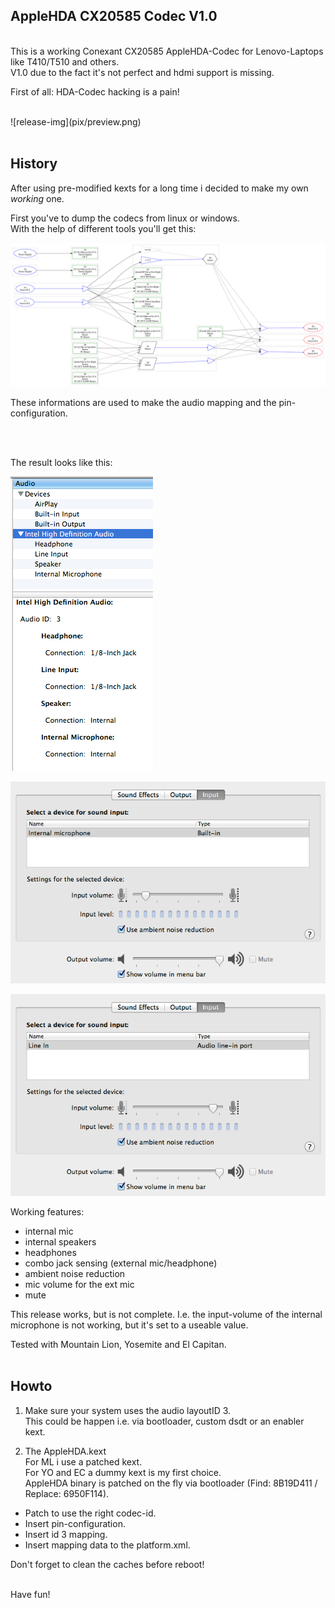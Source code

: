 ## AppleHDA CX20585 Codec V1.0
<br />
This is a working Conexant CX20585 AppleHDA-Codec for Lenovo-Laptops like T410/T510 and others.<br />
V1.0 due to the fact it's not perfect and hdmi support is missing.


First of all: HDA-Codec hacking is a pain!

<br />
![release-img](pix/preview.png)
<br /><br />

## History
After using pre-modified kexts for a long time i decided to make my own *working* one.<br />

First you've to dump the codecs from linux or windows.<br />
With the help of different tools you'll get this:

[![structure-img](pix/codec-dump.png)](pix/codec-dump.png)

These informations are used to make the audio mapping and the pin-configuration.

<br /><br />

The result looks like this:

![release-img](pix/ports.png)

![release-img](pix/intmic.png)

![release-img](pix/extmic.png)

Working features:<br />
- internal mic<br />
- internal speakers<br />
- headphones<br />
- combo jack sensing (external mic/headphone)<br />
- ambient noise reduction<br />
- mic volume for the ext mic<br />
- mute<br />

This release works, but is not complete. I.e. the input-volume of the internal microphone is not working, but it's set to a useable value.

Tested with Mountain Lion, Yosemite and El Capitan.
<br /><br />

## Howto
1. Make sure your system uses the audio layoutID 3.<br />
This could be happen i.e. via bootloader, custom dsdt or an enabler kext.<br />

2. The AppleHDA.kext<br />
For ML i use a patched kext.<br />
For YO and EC a dummy kext is my first choice.<br />
AppleHDA binary is patched on the fly via bootloader (Find: 8B19D411 / Replace: 6950F114).<br />

- Patch to use the right codec-id.<br />
- Insert pin-configuration.<br />
- Insert id 3 mapping.<br />
- Insert mapping data to the platform.xml.<br />

Don't forget to clean the caches before reboot!
<br /><br />

Have fun!

